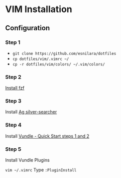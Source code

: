 # VIM Installation

## Configuration

### Step 1

- `git clone https://github.com/esnilara/dotfiles`
- `cp dotfiles/vim/.vimrc ~/`
- `cp -r dotfiles/vim/colors/ ~/.vim/colors/`

### Step 2

[Install fzf](https://github.com/junegunn/fzf#using-homebrew-or-linuxbrew)

### Step 3

Install [Ag silver-searcher](https://github.com/ggreer/the_silver_searcher)

### Step 4

Install [Vundle - Quick Start steps 1 and 2](https://github.com/VundleVim/Vundle.vim)

### Step 5

Install Vundle Plugins

`vim ~/.vimrc`
Type `:PluginInstall`

